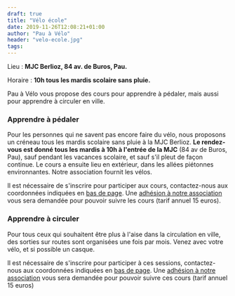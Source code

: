 ```yaml
---
draft: true
title: "Vélo école"
date: 2019-11-26T12:08:21+01:00
author: "Pau à Vélo"
header: "velo-ecole.jpg"
tags:
---
```


<span aria-hidden="true" title="Lieu" class="fas fa-map-marker-alt" style="font-size:1.5em; width:1.3em;"></span>
<span class="sr-only">Lieu&nbsp;: </span>**MJC Berlioz, 84 av. de Buros, Pau.**

<span aria-hidden="true" title="Horaire" class="fas fa-clock" style="font-size:1.5em; width:1.3em;"></span>
<span class="sr-only">Horaire&nbsp;: </span>**10h tous les mardis scolaire sans pluie.**

Pau à Vélo vous propose des cours pour apprendre à pédaler, mais aussi pour
apprendre à circuler en ville.

### Apprendre à pédaler

Pour les personnes qui ne savent pas encore faire du vélo, nous proposons un 
créneau tous les mardis scolaire sans pluie à la MJC Berlioz. **Le rendez-vous 
est donné tous les mardis à 10h à l'entrée de la MJC** (84 av de Buros, Pau), 
sauf pendant les vacances scolaire, et sauf s'il pleut de façon continue. Le 
cours a ensuite lieu en extérieur, dans les allées piétonnes environnantes. 
Notre association fournit les vélos.

Il est nécessaire de s'inscrire pour participer aux cours, contactez-nous aux
coordonnées indiquées en [bas de page]. Une [adhésion à notre association] vous sera 
demandée pour pouvoir suivre les cours (tarif annuel 15 euros).

### Apprendre à circuler

Pour tous ceux qui souhaitent être plus à l'aise dans la circulation en ville,
des sorties sur routes sont organisées une fois par mois. Venez avec votre
vélo, et si possible un casque.

Il est nécessaire de s'inscrire pour participer à ces sessions, contactez-nous
aux coordonnées indiquées en [bas de page]. Une [adhésion à notre association] vous
sera demandée pour pouvoir suivre ces cours (tarif annuel 15 euros)


[bas de page]: #footer
[adhésion à notre association]: /#adhérer